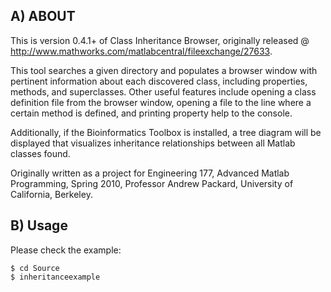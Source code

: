 ## A) ABOUT

This is version 0.4.1+ of Class Inheritance Browser, originally released @ http://www.mathworks.com/matlabcentral/fileexchange/27633.

This tool searches a given directory and populates a browser window with pertinent information about each discovered class, including properties, methods, and superclasses. Other useful features include opening a class definition file from the browser window, opening a file to the line where a certain method is defined, and printing property help to the console.

Additionally, if the Bioinformatics Toolbox is installed, a tree diagram will be displayed that visualizes inheritance relationships between all Matlab classes found.

Originally written as a project for Engineering 177, Advanced Matlab Programming, Spring 2010, Professor Andrew Packard, University of California, Berkeley.

## B) Usage
Please check the example:

```
$ cd Source
$ inheritanceexample
```
